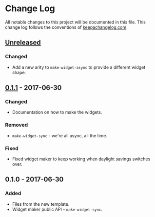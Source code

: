 # Change Log
All notable changes to this project will be documented in this file. This change log follows the conventions of [keepachangelog.com](http://keepachangelog.com/).

## [Unreleased]
### Changed
- Add a new arity to `make-widget-async` to provide a different widget shape.

## [0.1.1] - 2017-06-30
### Changed
- Documentation on how to make the widgets.

### Removed
- `make-widget-sync` - we're all async, all the time.

### Fixed
- Fixed widget maker to keep working when daylight savings switches over.

## 0.1.0 - 2017-06-30
### Added
- Files from the new template.
- Widget maker public API - `make-widget-sync`.

[Unreleased]: https://github.com/your-name/privat-manager/compare/0.1.1...HEAD
[0.1.1]: https://github.com/your-name/privat-manager/compare/0.1.0...0.1.1
